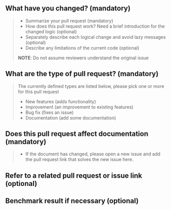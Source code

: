 ## What have you changed? (mandatory)

> - Summarize your pull request (mandatory)
> - How does this pull request work? Need a brief introduction for the changed logic (optional)
> - Separately describe each logical change and avoid lazy messages (optional)
> - Describe any limitations of the current code (optional)
>
> **NOTE**: Do not assume reviewers understand the original issue

## What are the type of pull request? (mandatory)

> The currently defined types are listed below, please pick one or more for this pull request
> - New features (adds functionality)
> - Improvement (an improvement to existing features)
> - Bug fix (fixes an issue)
> - Documentation (add some documentation)


## Does this pull request affect documentation (mandatory)

> - If the document has changed, please open a new issue and add the pull request link that solves the new issue here.


## Refer to a related pull request or issue link (optional)

## Benchmark result if necessary (optional)
